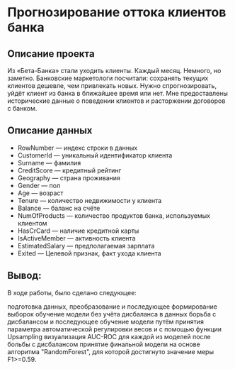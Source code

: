 # Прогнозирование оттока клиентов банка


## Описание проекта
Из «Бета-Банка» стали уходить клиенты. Каждый месяц. Немного, но заметно. Банковские маркетологи посчитали: сохранять текущих клиентов дешевле, чем привлекать новых.
Нужно спрогнозировать, уйдёт клиент из банка в ближайшее время или нет. Мне предоставлены исторические данные о поведении клиентов и расторжении договоров с банком.
## Описание данных
- RowNumber — индекс строки в данных
- CustomerId — уникальный идентификатор клиента
- Surname — фамилия
- CreditScore — кредитный рейтинг
- Geography — страна проживания
- Gender — пол
- Age — возраст
- Tenure — количество недвижимости у клиента
- Balance — баланс на счёте
- NumOfProducts — количество продуктов банка, используемых клиентом
- HasCrCard — наличие кредитной карты
- IsActiveMember — активность клиента
- EstimatedSalary — предполагаемая зарплата
- Exited — Целевой признак, факт ухода клиента

## Вывод:

В ходе работы, было сделано следующее:

подготовка данных, преобразование и последующее формирование выборок
обучение модели без учёта дисбаланса в данных
борьба с дисбалансом и последующее обучение модели путём принятия параметра автоматической регулировки весов и с помощью функции Upsampling
визуализация AUC-ROC для каждой из моделей после больбы с дисбалансом
принятие финальной модели на основе алгоритма "RandomForest", для которой достигнуто значение меры F1>=0.59.
